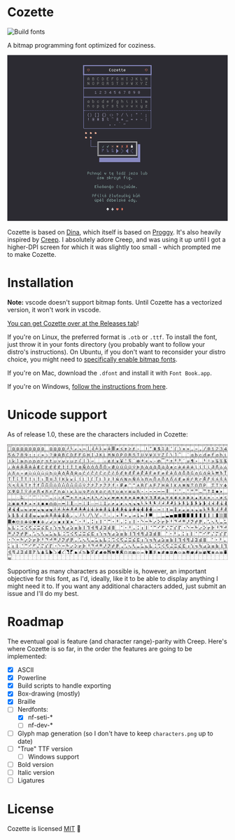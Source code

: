 # Cozette

![Build fonts](https://github.com/slavfox/Cozette/workflows/Build%20fonts/badge.svg?event=push)

A bitmap programming font optimized for coziness.

![sample.png](img/sample.png)

Cozette is based on [Dina][], which itself is based on [Proggy][].
It's also heavily inspired by [Creep][]. I absolutely adore Creep, and was
using it up until I got a higher-DPI screen for which it was slightly too
small - which prompted me to make Cozette.

# Installation

**Note:** vscode doesn't support bitmap fonts. Until Cozette has a vectorized
version, it won't work in vscode.

[You can get Cozette over at the Releases tab](https://github.com/slavfox/Cozette/releases)!

If you're on Linux, the preferred format is `.otb` or `.ttf`. To install the
font, just throw it in your fonts directory (you probably want to follow your
distro's instructions). On Ubuntu, if you don't want to reconsider your distro
choice, you might need to
[specifically enable bitmap fonts](https://bugs.launchpad.net/ubuntu/+source/fontconfig/+bug/1560114).

If you're on Mac, download the `.dfont` and install it with `Font Book.app`.

If you're on Windows,
[follow the instructions from here](https://wiki.archlinux.org/index.php/installation_guide).

# Unicode support

As of release 1.0, these are the characters included in Cozette:

![characters.png](./img/characters.png)

Supporting as many characters as possible is, however, an important objective
for this font, as I'd, ideally, like it to be able to display anything I
might need it to. If you want any additional characters added, just submit
an issue and I'll do my best.

# Roadmap

The eventual goal is feature (and character range)-parity with Creep. Here's
where Cozette is so far, in the order the features are going to be implemented:

- [x] ASCII
- [x] Powerline
- [x] Build scripts to handle exporting
- [x] Box-drawing (mostly)
- [x] Braille
- [ ] Nerdfonts:
  - [x] nf-seti-*
  - [ ] nf-dev-*
- [ ] Glyph map generation (so I don't have to keep `characters.png` up to date)
- [ ] "True" TTF version
  - [ ] Windows support
- [ ] Bold version
- [ ] Italic version
- [ ] Ligatures

# License

Cozette is licensed [MIT][] 💜

[Dina]: https://www.dcmembers.com/jibsen/download/61/
[Proggy]: https://github.com/bluescan/proggyfonts
[MIT]: ./LICENSE
[Creep]: https://github.com/romeovs/creep

